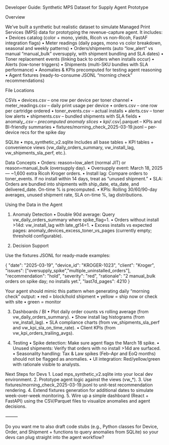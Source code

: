 
Developer Guide: Synthetic MPS Dataset for Supply Agent Prototype

Overview

We’ve built a synthetic but realistic dataset to simulate Managed Print Services (MPS) data for prototyping the revenue-capture agent. It includes:
	•	Devices catalog (color + mono, yields, Ricoh vs non-Ricoh, FastAF integration flags)
	•	Meter readings (daily pages, mono vs color breakdown, seasonal and weekly patterns)
	•	Orders/shipments (auto “low_alert” vs manual “manual_bulk” oversupply, with shipment bundling and SLA dates)
	•	Toner replacement events (linking back to orders when installs occur)
	•	Alerts (low-toner triggers)
	•	Shipments (multi-SKU bundles with SLA performance)
	•	Anomalies & KPIs precomputed for testing agent reasoning
	•	Agent fixtures (ready-to-consume JSONL “morning check” recommendations)

File Locations

CSVs
	•	devices.csv – one row per device per toner channel
	•	meter_readings.csv – daily print usage per device
	•	orders.csv – one row per cartridge ordered
	•	toner_events.csv – actual installs
	•	alerts.csv – toner low alerts
	•	shipments.csv – bundled shipments with SLA fields
	•	anomaly_*.csv – precomputed anomaly slices
	•	kpi/*.csv|.parquet – KPIs and BI-friendly summaries
	•	fixtures/morning_check_2025-03-19.jsonl – per-device recs for the spike day

SQLite
	•	mps_synthetic_v2.sqlite
Includes all base tables + KPI tables + convenience views (vw_daily_orders_summary, vw_install_lag, vw_shipments_sla_perf, etc.).

Data Concepts
	•	Orders: reason=low_alert (normal JIT) or reason=manual_bulk (oversupply day).
	•	Oversupply event: March 18, 2025 — ~1,600 extra Ricoh Kroger orders.
	•	Install lag: Compare orders to toner_events. If no install within 14 days, treat as “unused shipment.”
	•	SLA: Orders are bundled into shipments with ship_date, eta_date, and delivered_date. On-time % is precomputed.
	•	KPIs: Rolling 30/60/90-day averages, unused shipment rate, SLA on-time %, lag distributions.

Using the Data in the Agent

1. Anomaly Detection
	•	Double 90d average: Query vw_daily_orders_summary where spike_flag=1.
	•	Orders without install >14d: vw_install_lag with late_gt14=1.
	•	Excess installs vs expected pages: anomaly_devices_excess_toner_vs_pages (currently empty; threshold configurable).

2. Decision Support

Use the fixtures JSONL for ready-made examples:

{
  "date": "2025-03-19",
  "device_id": "KROGER-1023",
  "client": "Kroger",
  "issues": ["oversupply_spike","multiple_uninstalled_orders"],
  "recommendation": "hold",
  "severity": "red",
  "rationale": "2 manual_bulk orders on spike day; no installs yet.",
  "last7d_pages": 4210
}

Your agent should mimic this pattern when generating daily “morning check” output:
	•	red = block/hold shipment
	•	yellow = ship now or check with site
	•	green = monitor

3. Dashboards / BI
	•	Plot daily order counts vs rolling average (from vw_daily_orders_summary).
	•	Show install lag histograms (from vw_install_lag).
	•	SLA compliance charts (from vw_shipments_sla_perf and vw_kpi_sla_on_time_rate).
	•	Client KPIs (from vw_kpi_orders_trailing_avgs).

4. Testing
	•	Spike detection: Make sure agent flags the March 18 spike.
	•	Unused shipments: Verify that orders with no install >14d are surfaced.
	•	Seasonality handling: Tax & Law spikes (Feb–Apr and EoQ months) should not be flagged as anomalies.
	•	UI integration: Red/yellow/green with rationale visible to analysts.

Next Steps for Devs
	1.	Load mps_synthetic_v2.sqlite into your local dev environment.
	2.	Prototype agent logic against the views (vw_*).
	3.	Use fixtures/morning_check_2025-03-19.jsonl to unit-test recommendation rendering.
	4.	Extend fixtures generation for additional dates to simulate week-over-week monitoring.
	5.	Wire up a simple dashboard (React + FastAPI) using the CSV/Parquet files to visualize anomalies and agent decisions.

⸻

Do you want me to also draft code stubs (e.g., Python classes for Device, Order, and Shipment + functions to query anomalies from SQLite) so your devs can plug straight into the agent workflow?